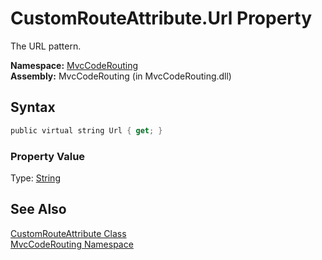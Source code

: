 CustomRouteAttribute.Url Property
=================================
The URL pattern.

**Namespace:** [MvcCodeRouting][1]  
**Assembly:** MvcCodeRouting (in MvcCodeRouting.dll)

Syntax
------

```csharp
public virtual string Url { get; }
```

### Property Value
Type: [String][2]

See Also
--------
[CustomRouteAttribute Class][3]  
[MvcCodeRouting Namespace][1]  

[1]: ../README.md
[2]: http://msdn.microsoft.com/en-us/library/s1wwdcbf
[3]: README.md